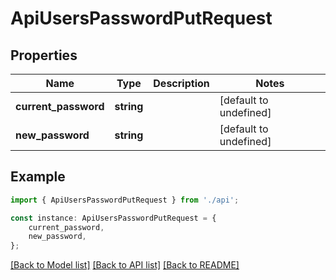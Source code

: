 # ApiUsersPasswordPutRequest


## Properties

Name | Type | Description | Notes
------------ | ------------- | ------------- | -------------
**current_password** | **string** |  | [default to undefined]
**new_password** | **string** |  | [default to undefined]

## Example

```typescript
import { ApiUsersPasswordPutRequest } from './api';

const instance: ApiUsersPasswordPutRequest = {
    current_password,
    new_password,
};
```

[[Back to Model list]](../README.md#documentation-for-models) [[Back to API list]](../README.md#documentation-for-api-endpoints) [[Back to README]](../README.md)
